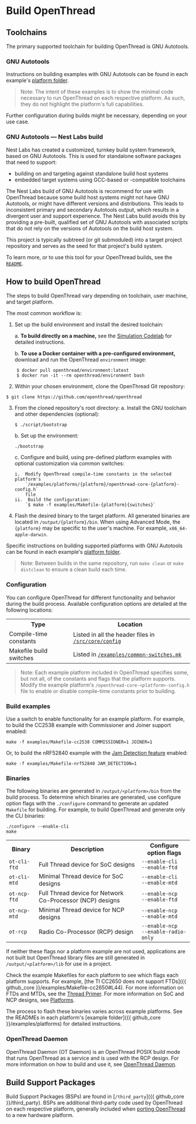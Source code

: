 # Build OpenThread

## Toolchains

The primary supported toolchain for building OpenThread is GNU Autotools.

### GNU Autotools

Instructions on building examples with GNU Autotools can be found in each example's
[platform folder](https://github.com/openthread/openthread/tree/master/examples/platforms). 

> Note: The intent of these examples is to show the minimal code necessary to run OpenThread on each
respective platform. As such, they do not highlight the platform's full
capabilities.

Further configuration during builds might be necessary, depending on your use
case.

### GNU Autotools — Nest Labs build

Nest Labs has created a customized, turnkey build system framework, based on GNU
Autotools. This is used for standalone software packages that need to support:

-  building on and targeting against standalone build host systems
-  embedded target systems using GCC-based or -compatible toolchains

The Nest Labs build of GNU Autotools is recommend for use with OpenThread
because some build host systems might not have GNU Autotools, or might have
different versions and distributions. This leads to inconsistent primary and
secondary Autotools output, which results in a divergent user and support
experience. The Nest Labs build avoids this by providing a pre-built,
qualified set of GNU Autotools with associated scripts that do not rely on the
versions of Autotools on the build host system.

This project is typically subtreed (or git submoduled) into a target project
repository and serves as the seed for that project's build system.

To learn more, or to use this tool for your OpenThread builds, see the
[`README`](https://github.com/openthread/openthread/tree/master/third_party/nlbuild-autotools/repo).

## How to build OpenThread

The steps to build OpenThread vary depending on toolchain, user machine, and
target platform.

The most common workflow is:

1.  Set up the build environment and install the desired toolchain:

    a.  **To build directly on a machine,** see the [Simulation Codelab](https://openthread.io/codelabs/openthread-simulation-posix?index=..%2F..index#1)
        for detailed instructions.
        
    b.  **To use a Docker container with a pre-configured environment,**
        download and run the OpenThread `environment` image: 
   ```     
       $ docker pull openthread/environment:latest
       $ docker run -it --rm openthread/environment bash
   ``` 
2.  Within your chosen environment, clone the OpenThread Git repository:
```
$ git clone https://github.com/openthread/openthread
```
3.  From the cloned repository's root directory:
    a.  Install the GNU toolchain and other dependencies (optional):
    ```
    $ ./script/bootstrap
    ```
    b.  Set up the environment:
    ```
    ./bootstrap
    ```
    c.  Configure and build, using pre-defined platform examples with optional
            customization via common switches:
            
        i.  Modify OpenThread compile-time constants in the selected platform's
            `/examples/platforms/{platform}/openthread-core-{platform}-config.h`
            file
        ii.  Build the configuration:
            `$ make -f examples/Makefile-{platform}{switches}`
        
4.  Flash the desired binary to the target platform. All generated binaries are
    located in `/output/{platform}/bin`. When
    using Advanced Mode, the `{platform}` may
    be specific to the user's machine. For example, `x86_64-apple-darwin`.

Specific instructions on building supported platforms with GNU Autotools can be
found in each example's [platform folder](https://github.com/openthread/openthread/tree/master/examples/platforms).

> Note: Between builds in the same repository, run `make clean` or
`make distclean` to ensure a clean build each time.

### Configuration

You can configure OpenThread for different functionality and behavior during the
build process. Available configuration options are detailed at the following
locations:

<table>
  <tbody>
    <tr>
      <th>Type</th><th>Location</th>
    </tr>
    <tr>
      <td>Compile-time constants</td><td>Listed in all the header files in <a href="https://github.com/openthread/openthread/tree/master/src/core/config"><code>/src/core/config</code></a></td>
    </tr>
    <tr>
      <td>Makefile build switches</td><td>Listed in <a href="https://github.com/openthread/openthread/blob/master/examples/common-switches.mk"><code>/examples/common-switches.mk</code></a></td>
  </tbody>
</table>

> Note: Each example platform included in OpenThread specifies some, but not all,
of the constants and flags that the platform supports. Modify the example
platform's <code>/openthread-core-<var>&lt;platform&gt;</var>-config.h</code>
file to enable or disable compile-time constants prior to building.

### Build examples

Use a switch to enable functionality for an example platform. For example, to
build the CC2538 example with Commissioner and Joiner support enabled:

<pre class="devsite-click-to-copy"><code class="devsite-terminal">make -f examples/Makefile-cc2538 COMMISSIONER=1 JOINER=1</code></pre>

Or, to build the nRF52840 example with the [Jam Detection
feature](/guides/build/features/jam-detection) enabled:

<pre class="devsite-click-to-copy"><code class="devsite-terminal">make -f examples/Makefile-nrf52840 JAM_DETECTION=1</code></pre>

### Binaries

The following binaries are generated in
<code>/output/<var>&lt;platform&gt;</var>/bin</code> from the build process. To
determine which binaries are generated, use configure option flags with the
`./configure` command to generate an updated `Makefile` for building. For
example, to build OpenThread and generate only the CLI binaries:

<pre class="devsite-click-to-copy"><code class="devsite-terminal">./configure --enable-cli</code>
<code class="devsite-terminal">make</code></pre>

<table>
  <tbody>
    <tr>
      <th>Binary</th><th>Description</th><th>Configure option flags</th>
    </tr>
    <tr>
      <td><code>ot-cli-ftd</code></td>
      <td>Full Thread device for SoC designs</td>
      <td><code>--enable-cli</code><br><code>--enable-ftd</code></td>
    </tr>
    <tr>
      <td><code>ot-cli-mtd</code></td>
      <td>Minimal Thread device for SoC designs</td>
      <td><code>--enable-cli</code><br><code>--enable-mtd</code></td>
    </tr>
    <tr>
      <td><code>ot-ncp-ftd</code></td>
      <td>Full Thread device for Network Co-Processor (NCP) designs</td>
      <td><code>--enable-ncp</code><br><code>--enable-ftd</code></td>
    </tr>
    <tr>
      <td><code>ot-ncp-mtd</code></td>
      <td>Minimal Thread device for NCP designs</td>
      <td><code>--enable-ncp</code><br><code>--enable-mtd</code></td>
    </tr>
    <tr>
      <td><code>ot-rcp</code></td>
      <td>Radio Co-Processor (RCP) design</td>
      <td><code>--enable-ncp</code><br><code>--enable-radio-only</code></td>
    </tr>
  </tbody>
</table>

If neither these flags nor a platform example are not used, applications are not
built but OpenThread library files are still generated in
<code>/output/<var>&lt;platform&gt;</var>/lib</code> for use in a project.

Check the example Makefiles for each platform to see which flags each platform
supports. For example, [the TI CC2650 does not support
FTDs]({{ github_core }}/examples/Makefile-cc2650#L44). For more information on
FTDs and MTDs, see the
[Thread Primer](/guides/thread-primer/node-roles-and-types#device_types). For
more information on SoC and NCP designs, see [Platforms](/platforms/).

The process to flash these binaries varies across example platforms. See the
READMEs in each platform's
[example folder]({{ github_core }}/examples/platforms) for detailed
instructions.

### OpenThread Daemon

OpenThread Daemon (OT Daemon) is an OpenThread POSIX build mode that runs
OpenThread as a service and is used with the RCP design. For more information on
how to build and use it, see [OpenThread
Daemon](/platforms/co-processor/ot-daemon).

## Build Support Packages

Build Support Packages (BSPs)  are found in
[`/third_party`]({{ github_core }}/third_party). BSPs are additional third-party
code used by OpenThread on each respective platform, generally included when
[porting OpenThread](/guides/porting/) to a new hardware platform.

